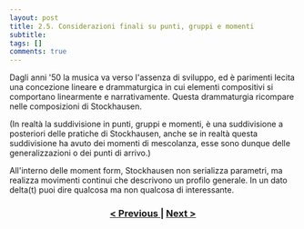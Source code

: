 ```yaml
---
layout: post
title: 2.5. Considerazioni finali su punti, gruppi e momenti
subtitle:
tags: []
comments: true
---
```


Dagli anni '50 la musica va verso l'assenza di sviluppo, ed è parimenti lecita una concezione lineare
e drammaturgica in cui elementi compositivi si comportano linearmente e narrativamente. Questa
drammaturgia ricompare nelle composizioni di Stockhausen.

(In realtà la suddivisione in punti, gruppi e momenti, è una suddivisione a posteriori delle pratiche
di Stockhausen, anche se in realtà questa suddivisione ha avuto dei momenti di mescolanza, esse
sono dunque delle generalizzazioni o dei punti di arrivo.)

All'interno delle moment form, Stockhausen non serializza parametri, ma realizza movimenti
continui che descrivono un profilo generale. In un dato delta(t) puoi dire qualcosa ma non qualcosa
di interessante.

<h3 style="text-align:center">
<a href="https://velitch.github.io/velitch/2021-11-02-02_04_01_gruppi_o_momenti/">< Previous </a>
|
<a href="https://velitch.github.io/velitch/2021-11-02-02_05_considerazioni/">Next ></a>
</h3>
